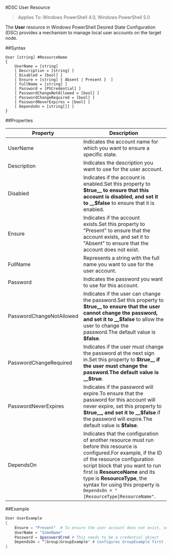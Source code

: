 #DSC User Resource

> Applies To: Windows PowerShell 4.0, Windows PowerShell 5.0


The __User__ resource in Windows PowerShell Desired State Configuration (DSC) provides a mechanism to manage local user accounts on the target node.


##Syntax

```
User [string] #ResourceName
{
    UserName = [string]
    [ Description = [string] ]
    [ Disabled = [bool] ]
    [ Ensure = [string] { Absent | Present }  ]
    [ FullName = [string] ]
    [ Password = [PSCredential] ]
    [ PasswordChangeNotAllowed = [bool] ]
    [ PasswordChangeRequired = [bool] ]
    [ PasswordNeverExpires = [bool] ]
    [ DependsOn = [string[]] ]
}
```

##Properties

| Property| Description|
|---|---|
| UserName| Indicates the account name for which you want to ensure a specific state.|
| Description| Indicates the description you want to use for the user account.|
| Disabled| Indicates if the account is enabled.Set this property to __$true__ to ensure that this account is disabled, and set it to __$false__ to ensure that it is enabled.|
| Ensure| Indicates if the account exists.Set this property to "Present" to ensure that the account exists, and set it to "Absent" to ensure that the account does not exist.|
| FullName| Represents a string with the full name you want to use for the user account.|
| Password| Indicates the password you want to use for this account.|
| PasswordChangeNotAllowed| Indicates if the user can change the password.Set this property to __$true__ to ensure that the user cannot change the password, and set it to __$false__ to allow the user to change the password.The default value is __$false__.|
| PasswordChangeRequired| Indicates if the user must change the password at the next sign in.Set this property to __$true__ if the user must change the password.The default value is __$true__.|
| PasswordNeverExpires| Indicates if the password will expire.To ensure that the password for this account will never expire, set this property to __$true__, and set it to __$false__ if the password will expire.The default value is __$false__.|
| DependsOn| Indicates that the configuration of another resource must run before this resource is configured.For example, if the ID of the resource configuration script block that you want to run first is __ResourceName__ and its type is __ResourceType__, the syntax for using this property is `DependsOn = "[ResourceType]ResourceName"`.|

##Example

```powershell
User UserExample
{
    Ensure = "Present"  # To ensure the user account does not exist, set Ensure to "Absent"
    UserName = "SomeName"
    Password = $passwordCred # This needs to be a credential object
    DependsOn = “[Group]GroupExample" # Configures GroupExample first
}
```




